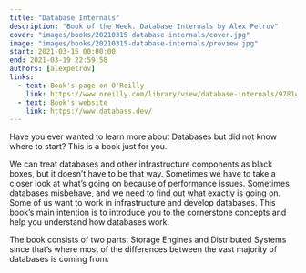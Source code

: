 ```yaml
---
title: "Database Internals"
description: "Book of the Week. Database Internals by Alex Petrov"
cover: "images/books/20210315-database-internals/cover.jpg"
image: "images/books/20210315-database-internals/preview.jpg"
start: 2021-03-15 00:00:00
end: 2021-03-19 22:59:58
authors: [alexpetrov]
links: 
  - text: Book's page on O'Reilly
    link: https://www.oreilly.com/library/view/database-internals/9781492040330/
  - text: Book's website
    link: https://www.databass.dev/
---
```


Have you ever wanted to learn more about Databases but did not know where to start?
This is a book just for you. 

We can treat databases and other infrastructure components as black boxes, but it doesn’t
have to be that way. Sometimes we have to take a closer look at what’s going on because of
performance issues. Sometimes databases misbehave, and we need to find out what exactly is
going on. Some of us want to work in infrastructure and develop databases. This book’s main
intention is to introduce you to the cornerstone concepts and help you understand how
databases work.

The book consists of two parts: Storage Engines and Distributed Systems since that’s where most
of the differences between the vast majority of databases is coming from. 